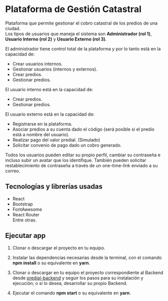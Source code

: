 # Plataforma de Gestión Catastral
Plataforma que permite gestionar el cobro catastral de los predios de una ciudad.  
Los tipos de usuarios que maneja el sistema son **Administrador (rol 1)**, **Usuario Interno (rol 2)** y **Usuario Externo (rol 3)**.

El administrador tiene control total de la plataforma y por lo tanto está en la capacidad de:
* Crear usuarios internos.
* Gestionar usuarios (internos y externos).
* Crear predios.
* Gestionar predios.

El usuario interno está en la capacidad de:
* Crear predios.
* Gestionar predios.

El usuario externo está en la capacidad de:
* Registrarse en la plataforma.
* Asociar predios a su cuenta dado el código (será posible si el predio está a nombre del usuario).
* Realizar pago del valor predial. (Simulado)
* Solicitar convenio de pago dado un cobro generado.

Todos los usuarios pueden editar su propio perfil, cambiar su contraseña e incluso subir un avatar que los identifique. También pueden solicitar restablecimiento de contraseña a través de un one-time-link enviado a su correo.

## Tecnologías y librerías usadas
* React
* Bootstrap
* FontAwesome
* React Router  
Entre otras.

## Ejecutar app
1. Clonar o descargar el proyecto en tu equipo.

2. Instalar las dependencias necesarias desde la terminal, con el comando **npm install** o su equivalente en **yarn**.

3. Clonar o descargar en tu equipo el proyecto correspondiente al Backend desde [predial-backend](https://github.com/CarlosHdzR/predial-backend) y seguir los pasos para su instalación y ejecución; o si lo desea, desarrollar su propio Backend.

4. Ejecutar el comando **npm start** o su equivalente en **yarn**.
